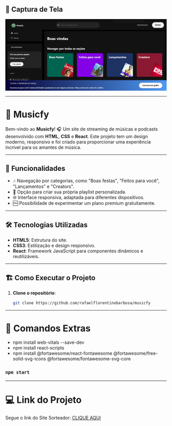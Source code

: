 ## 📸 Captura de Tela

![alt text](musicfy.jpg)

---
# 🎵 Musicfy

Bem-vindo ao **Musicfy**! 🎧 Um site de streaming de músicas e podcasts desenvolvido com **HTML**, **CSS** e **React**. Este projeto tem um design moderno, responsivo e foi criado para proporcionar uma experiência incrível para os amantes de música.

---

## 🚀 Funcionalidades

- 🎶 Navegação por categorias, como "Boas festas", "Feitos para você", "Lançamentos" e "Creators".
- 📂 Opção para criar sua própria playlist personalizada.
- 🌐 Interface responsiva, adaptada para diferentes dispositivos.
- 🆓 Possibilidade de experimentar um plano premium gratuitamente.

---

## 🛠️ Tecnologias Utilizadas

- **HTML5**: Estrutura do site.
- **CSS3**: Estilização e design responsivo.
- **React**: Framework JavaScript para componentes dinâmicos e reutilizáveis.

---

## 🏗️ Como Executar o Projeto

1. **Clone o repositório**:
   ```bash
   git clone https://github.com/rafaelflorentinobarbosa/musicfy

---

# 🔧 Comandos Extras
- npm install web-vitals --save-dev
- npm install react-scripts
- npm install @fortawesome/react-fontawesome @fortawesome/free-solid-svg-icons @fortawesome/fontawesome-svg-core

### `npm start`

---

# 💻 Link do Projeto

Segue o link do Site Sorteador: [CLIQUE AQUI](https://rafaelflorentinobarbosa.github.io/musicfy/)


